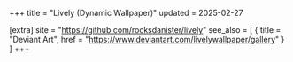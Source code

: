 +++
title = "Lively (Dynamic Wallpaper)"
updated = 2025-02-27

[extra]
site = "https://github.com/rocksdanister/lively"
see_also = [
    { title = "Deviant Art", href = "https://www.deviantart.com/livelywallpaper/gallery" }
]
+++
